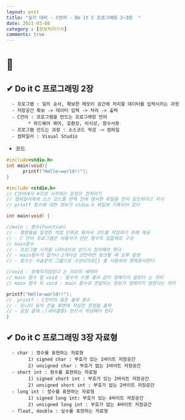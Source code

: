 ```yaml
---
layout: post
title: "실기 대비 - C언어 - Do it C 프로그래밍 2~3장  "
date: 2021-03-08
category : [정보처리기사]
comments: true
---
```


# 🔶  

## ✔ Do it C 프로그래밍 2장 

      - 프로그램 : 일의 순서, 확보한 메모리 공간에 처리할 데이터를 입력시키는 과정
      - 저장공간 확보 -> 데이터 입력 -> 처리 -> 출력
      - C언어 : 프로그램을 만드는 프로그래밍 언어
            * 하드웨어 제어, 호환성, 이식성, 함수사용
      - 프로그램 만드는 과정 : 소스코드 작성 -> 컴파일
      - 컴파일러 : Visual Studio

- 코드

```c
#include<stdio.h>
int main(void){
      printf("Hello~world!!");
}

#include <stdio.h>
// C언어에서 #으로 시작하는 문장은 전처리기
// 컴파일러에게 소스 코드를 번역 전에 명시한 파일을 먼저 참조하라고 지시
// printf 함수에 대한 정보가 stdio.h 파일에 기록되어 있다

int main(void) { 

//main : 함수(Function)
// - 명령들을 일정한 작업 단위로 묶어서 코드를 작성하기 위해 제공
// - C 언어 프로그램은 사용자가 만든 함수의 집합체로 구성
// main함수
// - 프로그램 시작을 나타내므로 반드시 정의해야 한다
// - main함수가 없거나 2개이상 선언하면 링크할 때 오류 발생
// - 함수는 서술문의 그룹으로 구성되므로{} 를 사용하여 영역표시한다

//void : 정해지지않았다 는 의미의 예약어
// main 함수 앞 void : 함수의 수행 결과 값이 정해지지 않았다 는 의미
// main 함수 뒤 void : main 함수로 전달되는 정보가 정해지지 않았다는 의미

printf("Hello~world!!");
//  printf : C언어의 표준 출력 함수
// - 모니터 등의 콘솔 화면에 작성한 문장을 출력
// - 문장 끝에 ;(세미콜론) 반드시 작성해야 한다
}
```
## ✔ Do it C 프로그래밍 3장 자료형 

      - char : 정수를 표현하는 자료형
            1) signed char : 부호가 있는 1바이트 저장공간
            2) unsigned char : 부호가 없는 1바이트 저장공간
      - short int : 정수를 표현하는 자료형
            1) signed short int : 부호가 있는 2바이트 저장공간
            2) unsigned short int : 부호가 없는 2바이트 저장공간
      - long int : 정수를 표현하는 자료형
            1) signed long int: 부호가 있는 4바이트 저장공간
            2) unsigned long int : 부호가 없는 4바이트 저장공간
      - float, double : 실수를 표현하는 자료형


